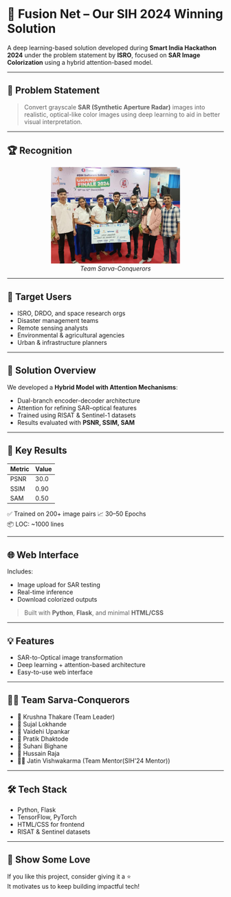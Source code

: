 # 🎯 Fusion Net – Our SIH 2024 Winning Solution

A deep learning-based solution developed during **Smart India Hackathon 2024** under the problem statement by **ISRO**, focused on **SAR Image Colorization** using a hybrid attention-based model.

---

## 🚀 Problem Statement

> Convert grayscale **SAR (Synthetic Aperture Radar)** images into realistic, optical-like color images using deep learning to aid in better visual interpretation.

---

## 🏆 Recognition

<p align="center">
  <img src="win.jpg" width="300"/>
  <br/>
  <em>Team Sarva-Conquerors</em>
</p>

---

## 👤 Target Users

- ISRO, DRDO, and space research orgs  
- Disaster management teams  
- Remote sensing analysts  
- Environmental & agricultural agencies  
- Urban & infrastructure planners  

---

## 🧠 Solution Overview

We developed a **Hybrid Model with Attention Mechanisms**:
- Dual-branch encoder-decoder architecture
- Attention for refining SAR–optical features
- Trained using RISAT & Sentinel-1 datasets
- Results evaluated with **PSNR, SSIM, SAM**

---

## 🧪 Key Results

| Metric | Value |
|--------|-------|
| PSNR   | 30.0  |
| SSIM   | 0.90  |
| SAM    | 0.50  |

✅ Trained on 200+ image pairs
📈 30–50 Epochs  
📦 LOC: ~1000 lines  

---

## 🌐 Web Interface

Includes:
- Image upload for SAR testing
- Real-time inference
- Download colorized outputs

> Built with **Python**, **Flask**, and minimal **HTML/CSS**

---

## 💡 Features

- SAR-to-Optical image transformation  
- Deep learning + attention-based architecture  
- Easy-to-use web interface  

---

## 👨‍💻 Team Sarva-Conquerors

- 🧠 Krushna Thakare (Team Leader)  
- 🧠 Sujal Lokhande
- 🧠 Vaidehi Upankar
- 🧠 Pratik Dhaktode  
- 🧠 Suhani Bighane  
- 🧠 Hussain Raja  
- 🧑‍🏫 Jatin Vishwakarma (Team Mentor(SIH'24 Mentor))

---

## 🛠 Tech Stack

- Python, Flask  
- TensorFlow, PyTorch  
- HTML/CSS for frontend  
- RISAT & Sentinel datasets  

---

## 🌟 Show Some Love

If you like this project, consider giving it a ⭐  
It motivates us to keep building impactful tech!


